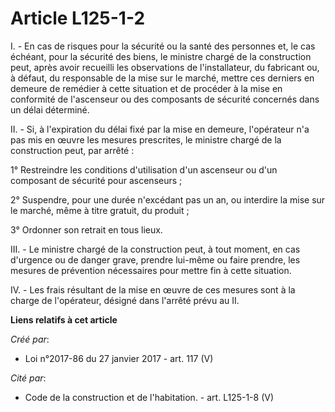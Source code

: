 # Article L125-1-2

I. - En cas de risques pour la sécurité ou la santé des personnes et, le cas échéant, pour la sécurité des biens, le ministre
chargé de la construction peut, après avoir recueilli les observations de l'installateur, du fabricant ou, à défaut, du
responsable de la mise sur le marché, mettre ces derniers en demeure de remédier à cette situation et de procéder à la mise
en conformité de l'ascenseur ou des composants de sécurité concernés dans un délai déterminé.

II. - Si, à l'expiration du délai fixé par la mise en demeure, l'opérateur n'a pas mis en œuvre les mesures prescrites, le
ministre chargé de la construction peut, par arrêté :

1° Restreindre les conditions d'utilisation d'un ascenseur ou d'un composant de sécurité pour ascenseurs ;

2° Suspendre, pour une durée n'excédant pas un an, ou interdire la mise sur le marché, même à titre gratuit, du produit ;

3° Ordonner son retrait en tous lieux.

III. - Le ministre chargé de la construction peut, à tout moment, en cas d'urgence ou de danger grave, prendre lui-même ou
faire prendre, les mesures de prévention nécessaires pour mettre fin à cette situation.

IV. - Les frais résultant de la mise en œuvre de ces mesures sont à la charge de l'opérateur, désigné dans l'arrêté prévu au
II.

**Liens relatifs à cet article**

_Créé par_:

  - Loi n°2017-86 du 27 janvier 2017 - art. 117 (V)

_Cité par_:

  - Code de la construction et de l'habitation. - art. L125-1-8 (V)
